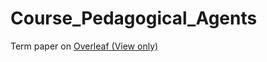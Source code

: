 # Course_Pedagogical_Agents


Term paper on [Overleaf (View only)](https://www.overleaf.com/read/jtgzfmzrvrsc#a082fc)
